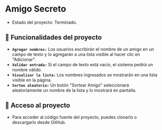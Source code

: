 <h1>Amigo Secreto</h1>

- Estado del proyecto: Terminado.

<h2>🔨 Funcionalidades del proyecto</h2>
<ul>
  <li><strong><code>Agregar nombres:</code></strong> Los usuarios escribirán el nombre de un amigo en un campo de texto y lo agregarán a una lista visible al hacer clic en "Adicionar".</li>
  <li><strong><code>Validar entrada:</code></strong> Si el campo de texto está vacío, el sistema pedirá un nombre válido.</li>
  <li><strong><code>Visualizar la lista:</code></strong> Los nombres ingresados se mostrarán en una lista visible en la página.</li>
  <li><strong><code>Sorteo aleatorio:</code></strong> Un botón "Sortear Amigo" seleccionará aleatoriamente un nombre de la lista y lo mostrará en pantalla.</li>
</ul>

<h2>📁 Acceso al proyecto</h2>
    <ul>
      <li>Para acceder al código fuente del proyecto, puedes clonarlo o descargarlo desde GitHub.</li>
    </ul>



